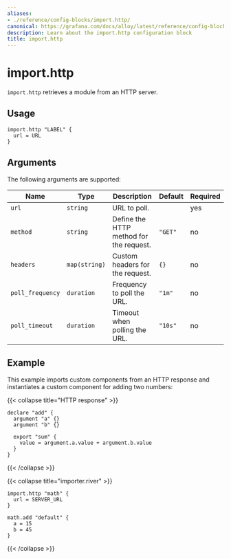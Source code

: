 ```yaml
---
aliases:
- ./reference/config-blocks/import.http/
canonical: https://grafana.com/docs/alloy/latest/reference/config-blocks/import.http/
description: Learn about the import.http configuration block
title: import.http
---
```


# import.http

`import.http` retrieves a module from an HTTP server.

## Usage

```river
import.http "LABEL" {
  url = URL
}
```

## Arguments

The following arguments are supported:

Name             | Type          | Description                             | Default | Required
-----------------|---------------|-----------------------------------------|---------|---------
`url`            | `string`      | URL to poll.                            |         | yes
`method`         | `string`      | Define the HTTP method for the request. | `"GET"` | no
`headers`        | `map(string)` | Custom headers for the request.         | `{}`    | no
`poll_frequency` | `duration`    | Frequency to poll the URL.              | `"1m"`  | no
`poll_timeout`   | `duration`    | Timeout when polling the URL.           | `"10s"` | no

## Example

This example imports custom components from an HTTP response and instantiates a custom component for adding two numbers:

{{< collapse title="HTTP response" >}}
```river
declare "add" {
  argument "a" {}
  argument "b" {}

  export "sum" {
    value = argument.a.value + argument.b.value
  }
}
```
{{< /collapse >}}

{{< collapse title="importer.river" >}}
```river
import.http "math" {
  url = SERVER_URL
}

math.add "default" {
  a = 15
  b = 45
}
```
{{< /collapse >}}
